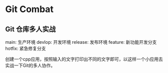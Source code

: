# Git Combat

## Git 仓库多人实战

main: 生产环境
devlop: 开发环境
release: 发布环境
feature: 新功能开发分支
hotfix: 紧急修复分支

创建一个cpp应用，按照输入的文字打印出不同的文字即可，以这样一个小应用去实战一下Git的多人协作。